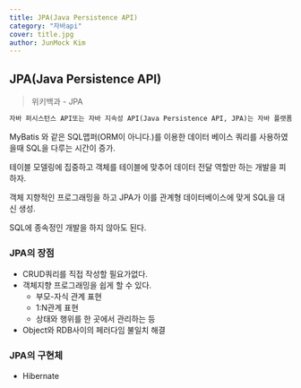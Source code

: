 ```yaml
---
title: JPA(Java Persistence API)
category: "자바api"
cover: title.jpg
author: JunMock Kim
---
```

## JPA(Java Persistence API)

> 위키백과 - JPA

```markdown
자바 퍼시스턴스 API또는 자바 지속성 API(Java Persistence API, JPA)는 자바 플랫폼 SE와 자바 플랫폼 EE를 사용하는 응용프로그램에서 관계형 데이터베이스의 관리를 표현하는 자바 API이다.
```

MyBatis 와 같은 SQL맵퍼(ORM이 아니다.)를 이용한 데이터 베이스 쿼리를 사용하였을때 SQL을 다루는 시간이 증가.

테이블 모델링에 집중하고 객체를 테이블에 맞추어 데이터 전달 역할만 하는 개발을 피하자.

객체 지향적인 프로그래밍을 하고 JPA가 이를 관계형 데이터베이스에 맞게 SQL을 대신 생성.

SQL에 종속정인 개발을 하지 않아도 된다.

### JPA의 장점

- CRUD쿼리를 직접 작성할 필요가없다.
- 객체지향 프로그래밍을 쉽게 할 수 있다.
  - 부모-자식 관계 표현
  - 1:N관계 표현
  - 상태와 행위를 한 곳에서 관리하는 등
- Object와 RDB사이의 페러다임 불일치 해결

### JPA의 구현체

- Hibernate
